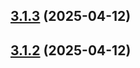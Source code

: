 ## [3.1.3](https://github.com/alphatrl/sg-lottery-scraper/compare/v3.1.2...v3.1.3) (2025-04-12)



## [3.1.2](https://github.com/alphatrl/sg-lottery-scraper/compare/v3.1.1...v3.1.2) (2025-04-12)



